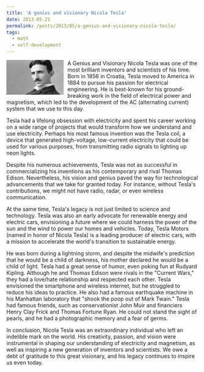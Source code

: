 ```yaml
---
title: 'A genius and visionary Nicola Tesla'
date: 2013-05-21
permalink: /posts/2013/05/a-genius-and-visionary-nicola-tesla/
tags:
  - math
  - self-development
---
```


<img width="150" alt="gallows" src="/images/posts/a-genius-and-visionary-nicola-tesla.jpg" style="float: left; margin-right: 10px;" /> A Genius and Visionary Nicola Tesla was one of the most brilliant inventors and scientists of his time. Born in 1856 in Croatia, Tesla moved to America in 1884 to pursue his passion for electrical engineering. He is best-known for his ground-breaking work in the field of electrical power and magnetism, which led to the development of the AC (alternating current) system that we use to this day.

Tesla had a lifelong obsession with electricity and spent his career working on a wide range of projects that would transform how we understand and use electricity. Perhaps his most famous invention was the Tesla coil, a device that generated high-voltage, low-current electricity that could be used for various purposes, from transmitting radio signals to lighting up neon lights.

Despite his numerous achievements, Tesla was not as successful in commercializing his inventions as his contemporary and rival Thomas Edison. Nevertheless, his vision and genius paved the way for technological advancements that we take for granted today. For instance, without Tesla's contributions, we might not have radio, radar, or even wireless communication.

At the same time, Tesla's legacy is not just limited to science and technology. Tesla was also an early advocate for renewable energy and electric cars, envisioning a future where we could harness the power of the sun and the wind to power our homes and vehicles. Today, Tesla Motors (named in honor of Nicola Tesla) is a leading producer of electric cars, with a mission to accelerate the world's transition to sustainable energy.

He was born during a lightning storm, and despite the midwife's prediction that he would be a child of darkness, his mother declared he would be a child of light. Tesla had a great sense of humor, even poking fun at Rudyard Kipling. Although he and Thomas Edison were rivals in the "Current Wars," they had a love/hate relationship and respected each other. Tesla envisioned the smartphone and wireless internet, but he struggled to reduce his ideas to practice. He also had a famous earthquake machine in his Manhattan laboratory that "shook the poop out of Mark Twain." Tesla had famous friends, such as conservationist John Muir and financiers Henry Clay Frick and Thomas Fortune Ryan. He could not stand the sight of pearls, and he had a photographic memory and a fear of germs.

In conclusion, Nicola Tesla was an extraordinary individual who left an indelible mark on the world. His creativity, passion, and vision were instrumental in shaping our understanding of electricity and magnetism, as well as inspiring a new generation of inventors and scientists. We owe a debt of gratitude to this great visionary, and his legacy continues to inspire us even today.
